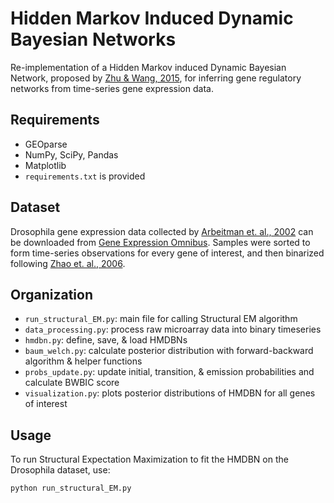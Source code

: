 # Hidden Markov Induced Dynamic Bayesian Networks

Re-implementation of a Hidden Markov induced Dynamic Bayesian Network, proposed by [Zhu & Wang, 2015](https://www.nature.com/articles/srep17841), for inferring gene regulatory networks from time-series gene expression data.

## Requirements
- GEOparse
- NumPy, SciPy, Pandas
- Matplotlib
- `requirements.txt` is provided

## Dataset
Drosophila gene expression data collected by [Arbeitman et. al., 2002](https://pubmed.ncbi.nlm.nih.gov/12351791/) can be downloaded from [Gene Expression Omnibus](https://www.ncbi.nlm.nih.gov/geo/query/acc.cgi?acc=GSE94). Samples were sorted to form time-series observations for every gene of interest, and then binarized following [Zhao et. al., 2006](https://academic.oup.com/bioinformatics/article/22/17/2129/275142?login=true).

## Organization
- `run_structural_EM.py`: main file for calling Structural EM algorithm
- `data_processing.py`: process raw microarray data into binary timeseries
- `hmdbn.py`: define, save, \& load HMDBNs
- `baum_welch.py`: calculate posterior distribution with forward-backward algorithm \& helper functions
- `probs_update.py`: update initial, transition, \& emission probabilities and calculate BWBIC score
- `visualization.py`: plots posterior distributions of HMDBN for all genes of interest 

## Usage
To run Structural Expectation Maximization to fit the HMDBN on the Drosophila dataset, use:
```bash
python run_structural_EM.py
```



